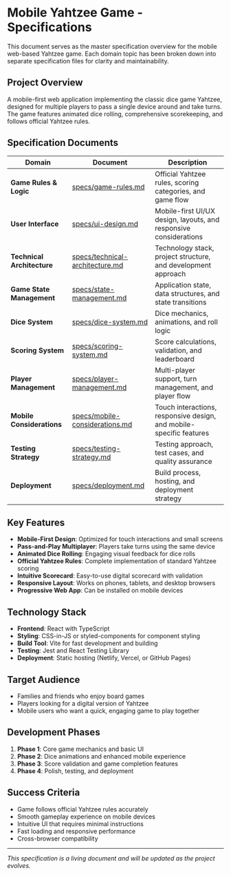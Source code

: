 # Mobile Yahtzee Game - Specifications

This document serves as the master specification overview for the mobile web-based Yahtzee game. Each domain topic has been broken down into separate specification files for clarity and maintainability.

## Project Overview

A mobile-first web application implementing the classic dice game Yahtzee, designed for multiple players to pass a single device around and take turns. The game features animated dice rolling, comprehensive scorekeeping, and follows official Yahtzee rules.

## Specification Documents

| Domain | Document | Description |
|--------|----------|-------------|
| **Game Rules & Logic** | [specs/game-rules.md](specs/game-rules.md) | Official Yahtzee rules, scoring categories, and game flow |
| **User Interface** | [specs/ui-design.md](specs/ui-design.md) | Mobile-first UI/UX design, layouts, and responsive considerations |
| **Technical Architecture** | [specs/technical-architecture.md](specs/technical-architecture.md) | Technology stack, project structure, and development approach |
| **Game State Management** | [specs/state-management.md](specs/state-management.md) | Application state, data structures, and state transitions |
| **Dice System** | [specs/dice-system.md](specs/dice-system.md) | Dice mechanics, animations, and roll logic |
| **Scoring System** | [specs/scoring-system.md](specs/scoring-system.md) | Score calculations, validation, and leaderboard |
| **Player Management** | [specs/player-management.md](specs/player-management.md) | Multi-player support, turn management, and player flow |
| **Mobile Considerations** | [specs/mobile-considerations.md](specs/mobile-considerations.md) | Touch interactions, responsive design, and mobile-specific features |
| **Testing Strategy** | [specs/testing-strategy.md](specs/testing-strategy.md) | Testing approach, test cases, and quality assurance |
| **Deployment** | [specs/deployment.md](specs/deployment.md) | Build process, hosting, and deployment strategy |

## Key Features

- **Mobile-First Design**: Optimized for touch interactions and small screens
- **Pass-and-Play Multiplayer**: Players take turns using the same device
- **Animated Dice Rolling**: Engaging visual feedback for dice rolls
- **Official Yahtzee Rules**: Complete implementation of standard Yahtzee scoring
- **Intuitive Scorecard**: Easy-to-use digital scorecard with validation
- **Responsive Layout**: Works on phones, tablets, and desktop browsers
- **Progressive Web App**: Can be installed on mobile devices

## Technology Stack

- **Frontend**: React with TypeScript
- **Styling**: CSS-in-JS or styled-components for component styling
- **Build Tool**: Vite for fast development and building
- **Testing**: Jest and React Testing Library
- **Deployment**: Static hosting (Netlify, Vercel, or GitHub Pages)

## Target Audience

- Families and friends who enjoy board games
- Players looking for a digital version of Yahtzee
- Mobile users who want a quick, engaging game to play together

## Development Phases

1. **Phase 1**: Core game mechanics and basic UI
2. **Phase 2**: Dice animations and enhanced mobile experience
3. **Phase 3**: Score validation and game completion features
4. **Phase 4**: Polish, testing, and deployment

## Success Criteria

- Game follows official Yahtzee rules accurately
- Smooth gameplay experience on mobile devices
- Intuitive UI that requires minimal instructions
- Fast loading and responsive performance
- Cross-browser compatibility

---

*This specification is a living document and will be updated as the project evolves.* 